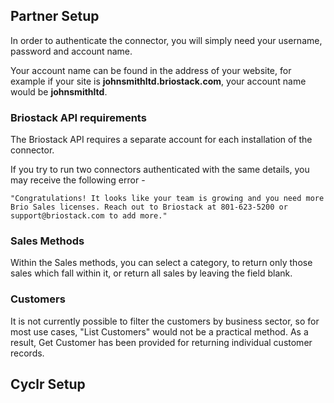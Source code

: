 
<section class="setup partner" markdown="1">

## Partner Setup

<div class="section-content" markdown="1">

In order to authenticate the connector, you will simply need your username, password and account name.

Your account name can be found in the address of your website, for example if your site is __johnsmithltd.briostack.com__, your account name would be __johnsmithltd__.

</div>

<div class="section-content required" markdown="1">

###  Briostack API requirements

The Briostack API requires a separate account for each installation of the connector.  

If you try to run two connectors authenticated with the same details, you may receive the following error -

``"Congratulations! It looks like your team is growing and you need more Brio Sales licenses. Reach out to Briostack at 801-623-5200 or support@briostack.com to add more."``

</div>

<div class="section-content" markdown="1">

### Sales Methods

Within the Sales methods, you can select a category, to return only those sales which fall within it, or return all sales by leaving the field blank.


### Customers

It is not currently possible to filter the customers by business sector, so for most use cases, "List Customers" would not be a practical method.  As a result, Get Customer has been provided for returning individual customer records.

</div>

</section>

<section class="setup partner" markdown="1">

## Cyclr Setup

<div class="section-content" markdown="1">

</div>

</section>
